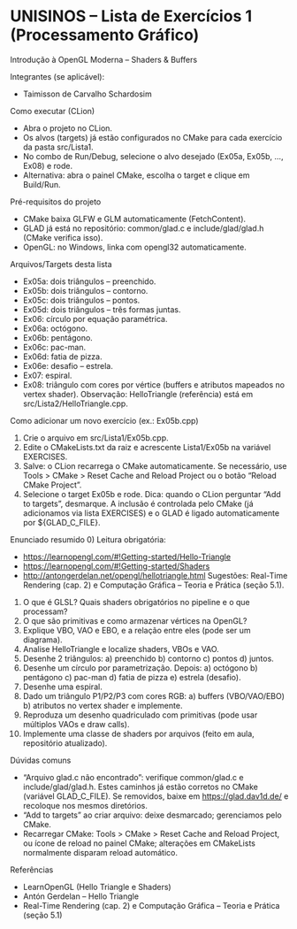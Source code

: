 # UNISINOS – Lista de Exercícios 1 (Processamento Gráfico)

Introdução à OpenGL Moderna – Shaders & Buffers

Integrantes (se aplicável):
- Taimisson de Carvalho Schardosim

Como executar (CLion)
- Abra o projeto no CLion.
- Os alvos (targets) já estão configurados no CMake para cada exercício da pasta src/Lista1.
- No combo de Run/Debug, selecione o alvo desejado (Ex05a, Ex05b, …, Ex08) e rode.
- Alternativa: abra o painel CMake, escolha o target e clique em Build/Run.

Pré-requisitos do projeto
- CMake baixa GLFW e GLM automaticamente (FetchContent).
- GLAD já está no repositório: common/glad.c e include/glad/glad.h (CMake verifica isso).
- OpenGL: no Windows, linka com opengl32 automaticamente.

Arquivos/Targets desta lista
- Ex05a: dois triângulos – preenchido.
- Ex05b: dois triângulos – contorno.
- Ex05c: dois triângulos – pontos.
- Ex05d: dois triângulos – três formas juntas.
- Ex06: círculo por equação paramétrica.
- Ex06a: octógono.
- Ex06b: pentágono.
- Ex06c: pac-man.
- Ex06d: fatia de pizza.
- Ex06e: desafio – estrela.
- Ex07: espiral.
- Ex08: triângulo com cores por vértice (buffers e atributos mapeados no vertex shader).
Observação: HelloTriangle (referência) está em src/Lista2/HelloTriangle.cpp.

Como adicionar um novo exercício (ex.: Ex05b.cpp)
1) Crie o arquivo em src/Lista1/Ex05b.cpp.
2) Edite o CMakeLists.txt da raiz e acrescente Lista1/Ex05b na variável EXERCISES.
3) Salve: o CLion recarrega o CMake automaticamente. Se necessário, use Tools > CMake > Reset Cache and Reload Project ou o botão “Reload CMake Project”.
4) Selecione o target Ex05b e rode.
Dica: quando o CLion perguntar “Add to targets”, desmarque. A inclusão é controlada pelo CMake (já adicionamos via lista EXERCISES) e o GLAD é ligado automaticamente por ${GLAD_C_FILE}.

Enunciado resumido
0) Leitura obrigatória:
- https://learnopengl.com/#!Getting-started/Hello-Triangle
- https://learnopengl.com/#!Getting-started/Shaders
- http://antongerdelan.net/opengl/hellotriangle.html
Sugestões: Real-Time Rendering (cap. 2) e Computação Gráfica – Teoria e Prática (seção 5.1).
1) O que é GLSL? Quais shaders obrigatórios no pipeline e o que processam?
2) O que são primitivas e como armazenar vértices na OpenGL?
3) Explique VBO, VAO e EBO, e a relação entre eles (pode ser um diagrama).
4) Analise HelloTriangle e localize shaders, VBOs e VAO.
5) Desenhe 2 triângulos: a) preenchido b) contorno c) pontos d) juntos.
6) Desenhe um círculo por parametrização. Depois: a) octógono b) pentágono c) pac-man d) fatia de pizza e) estrela (desafio).
7) Desenhe uma espiral.
8) Dado um triângulo P1/P2/P3 com cores RGB: a) buffers (VBO/VAO/EBO) b) atributos no vertex shader e implemente.
9) Reproduza um desenho quadriculado com primitivas (pode usar múltiplos VAOs e draw calls).
10) Implemente uma classe de shaders por arquivos (feito em aula, repositório atualizado).

Dúvidas comuns
- “Arquivo glad.c não encontrado”: verifique common/glad.c e include/glad/glad.h. Estes caminhos já estão corretos no CMake (variável GLAD_C_FILE). Se removidos, baixe em https://glad.dav1d.de/ e recoloque nos mesmos diretórios.
- “Add to targets” ao criar arquivo: deixe desmarcado; gerenciamos pelo CMake.
- Recarregar CMake: Tools > CMake > Reset Cache and Reload Project, ou ícone de reload no painel CMake; alterações em CMakeLists normalmente disparam reload automático.

Referências
- LearnOpenGL (Hello Triangle e Shaders)
- Antón Gerdelan – Hello Triangle
- Real-Time Rendering (cap. 2) e Computação Gráfica – Teoria e Prática (seção 5.1)
